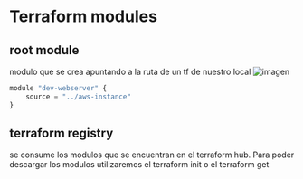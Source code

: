 # Terraform modules

## root module
modulo que se crea apuntando a la ruta de un tf de nuestro local
![imagen](https://jeffbrown.tech/wp-content/uploads/2021/11/image-1-1024x892.png)

```python
module "dev-webserver" {
    source = "../aws-instance"
}
```

## terraform registry
se consume los modulos que se encuentran en el terraform hub. Para poder descargar los modulos utilizaremos el terraform init o el terraform get

